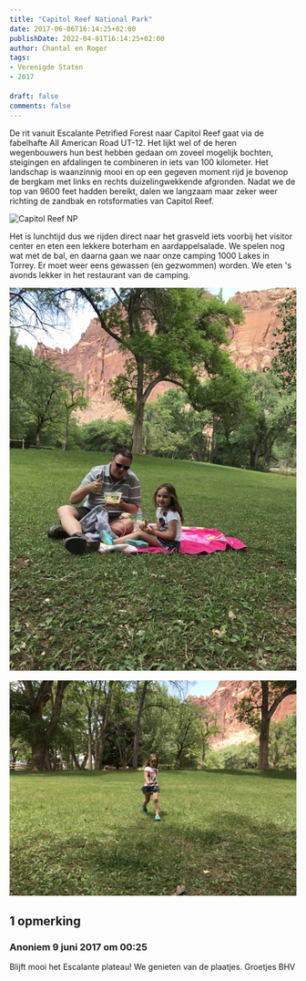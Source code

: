 ```yaml
---
title: "Capitol Reef National Park"
date: 2017-06-06T16:14:25+02:00
publishDate: 2022-04-01T16:14:25+02:00
author: Chantal en Roger
tags:
- Verenigde Staten
- 2017

draft: false
comments: false
---
```


De rit vanuit Escalante Petrified Forest naar Capitol Reef gaat via de fabelhafte All American Road UT-12. Het lijkt wel of de heren wegenbouwers hun best hebben gedaan om zoveel mogelijk bochten, steigingen en afdalingen te combineren in iets van 100 kilometer. Het landschap is waanzinnig mooi en op een gegeven moment rijd je bovenop de bergkam met links en rechts duizelingwekkende afgronden. Nadat we de top van 9600 feet hadden bereikt, dalen we langzaam maar zeker weer richting de zandbak en rotsformaties van Capitol Reef.

![Capitol Reef NP](./images/IMG_12394)

Het is lunchtijd dus we rijden direct naar het grasveld iets voorbij het visitor center en eten een lekkere boterham en aardappelsalade. We spelen nog wat met de bal, en daarna gaan we naar onze camping 1000 Lakes in Torrey. Er moet weer eens gewassen (en gezwommen) worden. We eten 's avonds lekker in het restaurant van de camping.

![Capitol Reef NP](./images/IMG_15884.jpg)

![Capitol Reef NP](./images/IMG_15954.jpg)

## 1 opmerking

### Anoniem 9 juni 2017 om 00:25

Blijft mooi het Escalante plateau! We genieten van de plaatjes. Groetjes BHV
